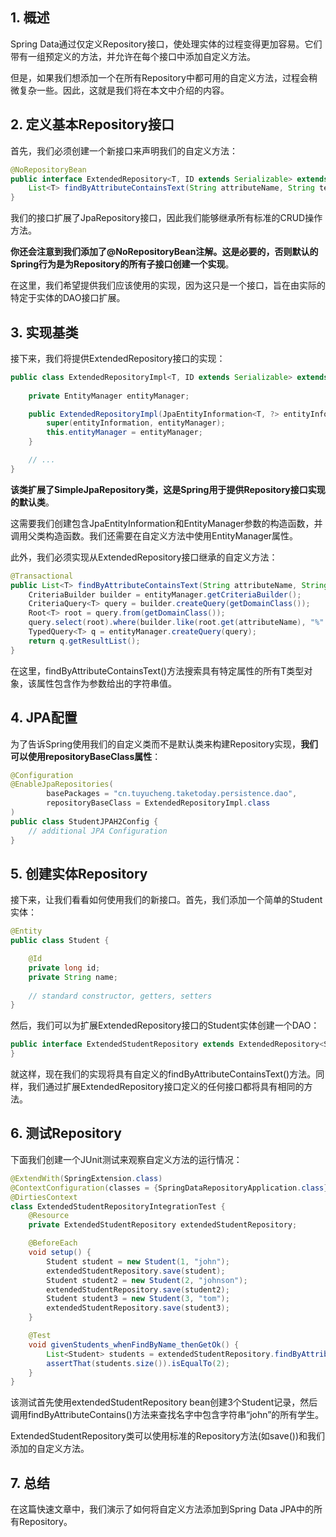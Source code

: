 ## 1. 概述

Spring Data通过仅定义Repository接口，使处理实体的过程变得更加容易。它们带有一组预定义的方法，并允许在每个接口中添加自定义方法。

但是，如果我们想添加一个在所有Repository中都可用的自定义方法，过程会稍微复杂一些。因此，这就是我们将在本文中介绍的内容。

## 2. 定义基本Repository接口

首先，我们必须创建一个新接口来声明我们的自定义方法：

```java
@NoRepositoryBean
public interface ExtendedRepository<T, ID extends Serializable> extends JpaRepository<T, ID> {
    List<T> findByAttributeContainsText(String attributeName, String text);
}
```

我们的接口扩展了JpaRepository接口，因此我们能够继承所有标准的CRUD操作方法。

**你还会注意到我们添加了@NoRepositoryBean注解。这是必要的，否则默认的Spring行为是为Repository的所有子接口创建一个实现**。

在这里，我们希望提供我们应该使用的实现，因为这只是一个接口，旨在由实际的特定于实体的DAO接口扩展。

## 3. 实现基类

接下来，我们将提供ExtendedRepository接口的实现：

```java
public class ExtendedRepositoryImpl<T, ID extends Serializable> extends SimpleJpaRepository<T, ID> implements ExtendedRepository<T, ID> {
    
    private EntityManager entityManager;

    public ExtendedRepositoryImpl(JpaEntityInformation<T, ?> entityInformation, EntityManager entityManager) {
        super(entityInformation, entityManager);
        this.entityManager = entityManager;
    }

    // ...
}
```

**该类扩展了SimpleJpaRepository类，这是Spring用于提供Repository接口实现的默认类**。

这需要我们创建包含JpaEntityInformation和EntityManager参数的构造函数，并调用父类构造函数。我们还需要在自定义方法中使用EntityManager属性。

此外，我们必须实现从ExtendedRepository接口继承的自定义方法：

```java
@Transactional
public List<T> findByAttributeContainsText(String attributeName, String text) {
	CriteriaBuilder builder = entityManager.getCriteriaBuilder();
	CriteriaQuery<T> query = builder.createQuery(getDomainClass());
	Root<T> root = query.from(getDomainClass());
	query.select(root).where(builder.like(root.get(attributeName), "%" + text + "%"));
	TypedQuery<T> q = entityManager.createQuery(query);
	return q.getResultList();
}
```

在这里，findByAttributeContainsText()方法搜索具有特定属性的所有T类型对象，该属性包含作为参数给出的字符串值。

## 4. JPA配置

为了告诉Spring使用我们的自定义类而不是默认类来构建Repository实现，**我们可以使用repositoryBaseClass属性**：

```java
@Configuration
@EnableJpaRepositories(
        basePackages = "cn.tuyucheng.taketoday.persistence.dao", 
        repositoryBaseClass = ExtendedRepositoryImpl.class
)
public class StudentJPAH2Config {
    // additional JPA Configuration
}
```

## 5. 创建实体Repository

接下来，让我们看看如何使用我们的新接口。首先，我们添加一个简单的Student实体：

```java
@Entity
public class Student {

    @Id
    private long id;
    private String name;
    
    // standard constructor, getters, setters
}
```

然后，我们可以为扩展ExtendedRepository接口的Student实体创建一个DAO：

```java
public interface ExtendedStudentRepository extends ExtendedRepository<Student, Long> {
}
```

就这样，现在我们的实现将具有自定义的findByAttributeContainsText()方法。同样，我们通过扩展ExtendedRepository接口定义的任何接口都将具有相同的方法。

## 6. 测试Repository

下面我们创建一个JUnit测试来观察自定义方法的运行情况：

```java
@ExtendWith(SpringExtension.class)
@ContextConfiguration(classes = {SpringDataRepositoryApplication.class})
@DirtiesContext
class ExtendedStudentRepositoryIntegrationTest {
    @Resource
    private ExtendedStudentRepository extendedStudentRepository;

    @BeforeEach
    void setup() {
        Student student = new Student(1, "john");
        extendedStudentRepository.save(student);
        Student student2 = new Student(2, "johnson");
        extendedStudentRepository.save(student2);
        Student student3 = new Student(3, "tom");
        extendedStudentRepository.save(student3);
    }

    @Test
    void givenStudents_whenFindByName_thenGetOk() {
        List<Student> students = extendedStudentRepository.findByAttributeContainsText("name", "john");
        assertThat(students.size()).isEqualTo(2);
    }
}
```

该测试首先使用extendedStudentRepository bean创建3个Student记录，然后调用findByAttributeContains()方法来查找名字中包含字符串“john”的所有学生。

ExtendedStudentRepository类可以使用标准的Repository方法(如save())和我们添加的自定义方法。

## 7. 总结

在这篇快速文章中，我们演示了如何将自定义方法添加到Spring Data JPA中的所有Repository。